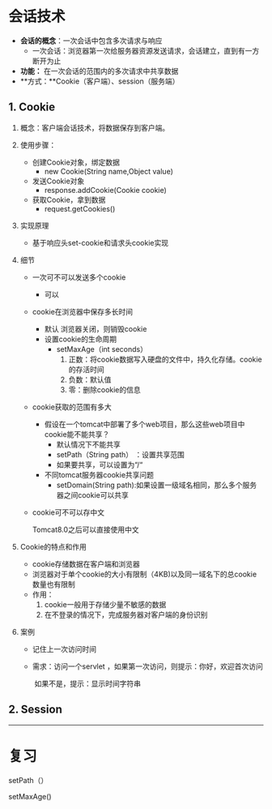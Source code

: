 # 会话技术

* **会话的概念**：一次会话中包含多次请求与响应
  * 一次会话：浏览器第一次给服务器资源发送请求，会话建立，直到有一方断开为止
* **功能：** 在一次会话的范围内的多次请求中共享数据
* **方式：**Cookie（客户端）、session（服务端）

## 1. Cookie

1. 概念：客户端会话技术，将数据保存到客户端。

2. 使用步骤：

   * 创建Cookie对象，绑定数据
     * new Cookie(String name,Object value)
   * 发送Cookie对象
     * response.addCookie(Cookie cookie)
   * 获取Cookie，拿到数据
     * request.getCookies()

3. 实现原理

   * 基于响应头set-cookie和请求头cookie实现

4. 细节

   * 一次可不可以发送多个cookie

     * 可以

   * cookie在浏览器中保存多长时间

     	* 默认   浏览器关闭，则销毁cookie
      * 设置cookie的生命周期
        * setMaxAge（int  seconds）
          1. 正数：将cookie数据写入硬盘的文件中，持久化存储。cookie的存活时间
          2. 负数：默认值
          3. 零：删除cookie的信息

   * cookie获取的范围有多大

     * 假设在一个tomcat中部署了多个web项目，那么这些web项目中cookie能不能共享？
       * 默认情况下不能共享
       * setPath（String path）  ：设置共享范围
       * 如果要共享，可以设置为“/“
     * 不同tomcat服务器cookie共享问题
       * setDomain(String path):如果设置一级域名相同，那么多个服务器之间cookie可以共享

   * cookie可不可以存中文

     Tomcat8.0之后可以直接使用中文

5. Cookie的特点和作用

   * cookie存储数据在客户端和浏览器
   * 浏览器对于单个cookie的大小有限制（4KB)以及同一域名下的总cookie数量也有限制
   * 作用：
     1. cookie一般用于存储少量不敏感的数据
     2. 在不登录的情况下，完成服务器对客户端的身份识别

6. 案例

   * 记住上一次访问时间

   * 需求：访问一个servlet ，如果第一次访问，则提示：你好，欢迎首次访问

     ​				如果不是，提示：显示时间字符串



## 2. Session

----

#  复习

setPath（）

setMaxAge()